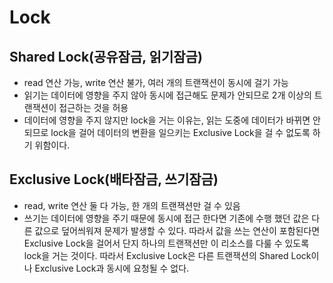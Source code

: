 # Lock
## Shared Lock(공유잠금, 읽기잠금)
- read 연산 가능, write 연산 불가, 여러 개의 트랜잭션이 동시에 걸기 가능
- 읽기는 데이터에 영향을 주지 않아 동시에 접근해도 문제가 안되므로 2개 이상의 트랜잭션이 접근하는 것을 허용
- 데이터에 영향을 주지 않지만 lock을 거는 이유는, 읽는 도중에 데이터가 바뀌면 안되므로 lock을 걸어 데이터의
변환을 일으키는 Exclusive Lock을 걸 수 없도록 하기 위함이다.

## Exclusive Lock(배타잠금, 쓰기잠금)
- read, write 연산 둘 다 가능, 한 개의 트랜잭션만 걸 수 있음
- 쓰기는 데이터에 영향을 주기 때문에 동시에 접근 한다면 기존에 수행 했던 값은 다른 값으로 덮어씌워져 문제가 발생할 수 있다.
따라서 값을 쓰는 연산이 포함된다면 Exclusive Lock을 걸어서 단지 하나의 트랜잭션만 이 리소스를 다룰 수 있도록 lock을 거는 것이다.
따라서 Exclusive Lock은 다른 트랜잭션의 Shared Lock이나 Exclusive Lock과 동시에 요청될 수 없다.

